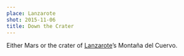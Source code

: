 ```yaml
---
place: Lanzarote
shot: 2015-11-06
title: Down the Crater
---
```


Either Mars or the crater of [Lanzarote](https://en.wikipedia.org/wiki/Lanzarote)’s Montaña del Cuervo.
